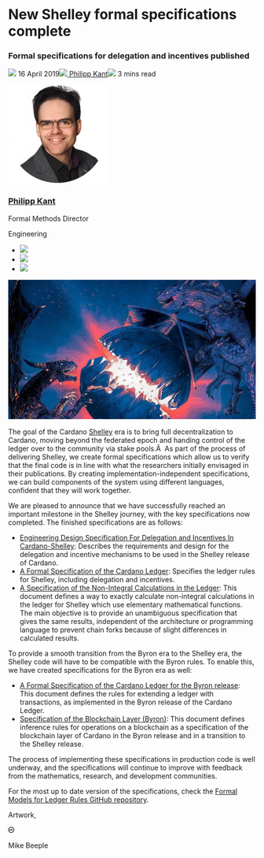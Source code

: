 # New Shelley formal specifications complete
### **Formal specifications for delegation and incentives published**
![](img/2019-04-16-new-shelley-formal-specifications-complete.002.png) 16 April 2019![](img/2019-04-16-new-shelley-formal-specifications-complete.002.png)[ Philipp Kant](/en/blog/authors/philipp-kant/page-1/)![](img/2019-04-16-new-shelley-formal-specifications-complete.003.png) 3 mins read

![Philipp Kant](img/2019-04-16-new-shelley-formal-specifications-complete.004.png)[](/en/blog/authors/philipp-kant/page-1/)
### [**Philipp Kant**](/en/blog/authors/philipp-kant/page-1/)
Formal Methods Director

Engineering

- ![](img/2019-04-16-new-shelley-formal-specifications-complete.005.png)[](https://www.linkedin.com/in/dr-philipp-kant-4972b1a3 "LinkedIn")
- ![](img/2019-04-16-new-shelley-formal-specifications-complete.006.png)[](https://twitter.com/philipp_kant "Twitter")
- ![](img/2019-04-16-new-shelley-formal-specifications-complete.007.png)[](https://github.com/kantp "GitHub")

![New Shelley formal specifications complete](img/2019-04-16-new-shelley-formal-specifications-complete.008.jpeg)

The goal of the Cardano [Shelley](https://cardanoroadmap.com/ "cardanoroadmap.com") era is to bring full decentralization to Cardano, moving beyond the federated epoch and handing control of the ledger over to the community via stake pools.Â  As part of the process of delivering Shelley, we create formal specifications which allow us to verify that the final code is in line with what the researchers initially envisaged in their publications. By creating implementation-independent specifications, we can build components of the system using different languages, confident that they will work together. 

We are pleased to announce that we have successfully reached an important milestone in the Shelley journey, with the key specifications now completed. The finished specifications are as follows:

- [Engineering Design Specification For Delegation and Incentives In Cardano-Shelley](https://hydra.iohk.io/build/790053/download/1/delegation_design_spec.pdf "Delegation Design Spec, hydra.iohk.io"): Describes the requirements and design for the delegation and incentive mechanisms to be used in the Shelley release of Cardano.
- [A Formal Specification of the Cardano Ledger](https://hydra.iohk.io/build/789825/download/1/ledger-spec.pdf "Ledger Specification, hydra.iohk.io"): Specifies the ledger rules for Shelley, including delegation and incentives.
- [A Specification of the Non-Integral Calculations in the Ledger](https://hydra.iohk.io/build/779843/download/1/non-integer-calculations.pdf "Non-integer calculations, hydra.iohk.io"): This document defines a way to exactly calculate non-integral calculations in the ledger for Shelley which use elementary mathematical functions. The main objective is to provide an unambiguous specification that gives the same results, independent of the architecture or programming language to prevent chain forks because of slight differences in calculated results.

To provide a smooth transition from the Byron era to the Shelley era, the Shelley code will have to be compatible with the Byron rules. To enable this, we have created specifications for the Byron era as well:

- [A Formal Specification of the Cardano Ledger for the Byron release](https://hydra.iohk.io/build/793054/download/1/ledger-spec.pdf "A Formal Specification of the Cardano Ledger, hydra.iohk.io"): This document defines the rules for extending a ledger with transactions, as implemented in the Byron release of the Cardano Ledger.
- [Specification of the Blockchain Layer (Byron)](https://hydra.iohk.io/build/761704/download/1/blockchain-spec.pdf "Specification of the Blockchain Layer, hydra.iohk.io"): This document defines inference rules for operations on a blockchain as a specification of the blockchain layer of Cardano in the Byron release and in a transition to the Shelley release.

The process of implementing these specifications in production code is well underway, and the specifications will continue to improve with feedback from the mathematics, research, and development communities.

For the most up to date version of the specifications, check the [Formal Models for Ledger Rules GitHub repository](https://github.com/input-output-hk/cardano-ledger-specs "Cardano Ledger Specs, github.com").

Artwork, 

[](https://creativecommons.org/licenses/by/4.0/)

![Creative Commons](img/2019-04-16-new-shelley-formal-specifications-complete.009.png)

[](http://www.beeple-crap.com)

Mike Beeple
